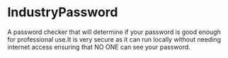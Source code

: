 # IndustryPassword
A password checker that will determine if your password is good enough for professional use.It is very secure as it can run locally without needing internet access ensuring that NO ONE can see your password. 
